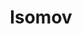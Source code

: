 ---
layout: media
title: "Isomov"
tags:
  categories: aural
blurb: "Isomov"
sound:
  type: playlists
  id: 332650806
  url: https://soundcloud.com/symbios_wiki/sets/isomov-trax
  show_plays: false
---
